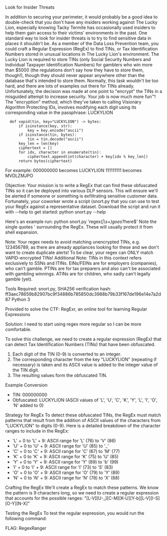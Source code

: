 Look for Insider Threats

In addition to securing your perimeter, it would probably be a good idea to double-check that you don't have any insiders working against The Lucky Lion, especially knowing Tacky Termite has occasionally used insiders to help them gain access to their victims' environments in the past.
One standard way to look for insider threats is to try to find sensitive data in places it shouldn't be. As a member of the Data Loss Prevention team, you could craft a Regular Expression (RegEx) to find TINs, or Tax Identification Numbers stored in unusual locations in The Lucky Lion's environment. The Lucky Lion is required to store TINs (only Social Security Numbers and Individual Taxpayer Identification Numbers) for gamblers who win more than $5000 (the regulations don't say how they have to store them, though!), though they should never appear anywhere other than the database that's intended to store them.
Normally, this task wouldn't be too hard, and there are lots of examples out there for TINs already. Unfortunately, the decision was made at one point to "encrypt" the TINs in a misguided attempt to increase security. Your job is now much more fun™!
The "encryption" method, which they've taken to calling Visionàry Algorithm Protecting IDs, involves modifying each digit using its corresponding value in the passphrase: LUCKYLION

      def vapid(tin, key="LUCKYLION") -> bytes:
          if isinstance(key, str):
              key = key.encode("ascii")
          if isinstance(tin, bytes):
              tin = tin.decode("ascii")
          key_len = len(key)
          ciphertext = []
          for idx, character in enumerate(tin):
              ciphertext.append(int(character) + key[idx % key_len])
          return bytes(ciphertext)

For example:
000000000 becomes LUCKYLION
111111111 becomes MVDLZMJPO

Objective:
Your mission is to write a RegEx that can find these obfuscated TINs so it can be deployed into various DLP sensors. This will ensure we'll be alerted if someone or something is exfiltrating sensitive customer data.
Fortunately, your coworker wrote a script (snort.py that you can use to test your RegEx against a representative dataset. Download the script and run it with --help to get started:
python snort.py --help
    
Here's an example run:
python snort.py 'regex(_|\s+)goes_?here$'
Note the single quotes ' surrounding the RegEx. These will usually protect it from shell expansion.
  
Note: Your regex needs to avoid matching unencrypted TINs, e.g. 123456789, as there are already appliances looking for these and we don't want to create duplicate alerts! To be clear, your regex can ONLY match VAPID-encrypted TINs!
Additional Note: TINs in this context refers exclusively to SSNs and ITINs. EINs/FEINs are for employers (companies), who can't gamble. PTINs are for tax preparers and also can't be associated with gambling winnings. ATINs are for children, who sadly can't legally gamble (yet).

Tools Required:
snort.py, 
SHA256 verification hash: ff3aec78659b82907bc9f34886b785850dc3988b79b33f167de196e14e7a2d87
Python 3

Provided to solve the CTF:
RegExr, an online tool for learning Regular Expressions

Solution:
I need to start using regex more regular so I can be more comfortable.

To solve this challenge, we need to create a regular expression (RegEx) that can detect Tax Identification Numbers (TINs) that have been obfuscated. 

1. Each digit of the TIN (0-9) is converted to an integer.
2. The corresponding character from the key "LUCKYLION" (repeating if necessary) is taken and its ASCII value is added to the integer value of the TIN digit.
3. The resulting values form the obfuscated TIN.

Example Conversion
  - TIN: 000000000
  - Obfuscated: LUCKYLION (ASCII values of 'L', 'U', 'C', 'K', 'Y', 'L', 'I', 'O', 'N' added to 0)

Strategy for RegEx
To detect these obfuscated TINs, the RegEx must match patterns that result from the addition of ASCII values of the characters from "LUCKYLION" to digits (0-9).
Here is a detailed breakdown of the character ranges to include in the RegEx:
- 'L' + 0 to 'L' + 9: ASCII range for 'L' (76) to 'V' (86)
- 'U' + 0 to 'U' + 9: ASCII range for 'U' (85) to '_'
- 'C' + 0 to 'C' + 9: ASCII range for 'C' (67) to 'M' (77)
- 'K' + 0 to 'K' + 9: ASCII range for 'K' (75) to 'U' (85)
- 'Y' + 0 to 'Y' + 9: ASCII range for 'Y' (89) to 'b' (99)
- 'I' + 0 to 'I' + 9: ASCII range for 'I' (73) to 'S' (83)
- 'O' + 0 to 'O' + 9: ASCII range for 'O' (79) to 'Y' (89)
- 'N' + 0 to 'N' + 9: ASCII range for 'N' (78) to 'X' (88)

Crafting the RegEx
We'll create a RegEx to match these patterns. We know the pattern is 9 characters long, so we need to create a regular expression that accounts for the possible ranges:
"[L-V][U-_][C-M][K-U][Y-b][L-V][I-S][O-Y][N-X]"

Testing the RegEx
To test the regular expression, you would run the following command:

FLAG: RegexRanger
